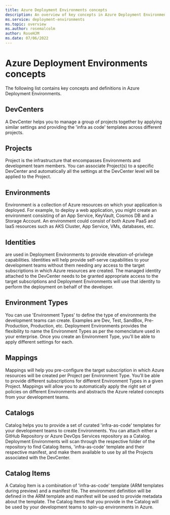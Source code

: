 ```yaml
---
title: Azure Deployment Environments concepts
description: An overview of key concepts in Azure Deployment Environments.
ms.service: deployment-environments
ms.topic: overview
ms.author: rosemalcolm
author: RoseHJM
ms.date: 07/06/2022
---
```

# Azure Deployment Environments concepts

The following list contains key concepts and definitions in Azure Deployment Environments.

## DevCenters

A DevCenter helps you to manage a group of projects together by applying similar settings and providing the 'infra as code' templates across different projects.

## Projects

Project is the infrastructure that encompasses Environments and development team members. You can associate Project(s) to a specific DevCenter and automatically all the settings at the DevCenter level will be applied to the Project.

## Environments

Environment is a collection of Azure resources on which your application is deployed. For example, to deploy a web application, you might create an environment consisting of an App Service, KeyVault, Cosmos DB and a Storage Account. An environment could consist of both Azure PaaS and IaaS resources such as AKS Cluster, App Service, VMs, databases, etc.

## Identities

<!-- [Managed Identities](https://docs.microsoft.com/en-us/azure/active-directory/managed-identities-azure-resources/overview) --> are used in Deployment Environments to provide elevation-of-privilege capabilities. Identities will help provide self-serve capabilities to your development teams without them needing any access to the target subscriptions in which Azure resources are created. The managed identity attached to the DevCenter needs to be granted appropriate access to the target subscriptions and Deployment Environments will use that identity to perform the deployment on behalf of the developer.

## Environment Types

You can use 'Environment Types' to define the type of environments the development teams can create. Examples are Dev, Test, SandBox, Pre-Production, Production, etc. Deployment Environments provides the flexibility to name the Environment Types as per the nomenclature used in your enterprise. Once you create an Environment Type, you'll be able to apply different settings for each.

## Mappings

Mappings will help you pre-configure the target subscription in which Azure resources will be created per Project per Environment Type. You'll be able to provide different subscriptions for different Environment Types in a given Project. Mappings will allow you to automatically apply the right set of policies on different Environments and abstracts the Azure related concepts from your development teams.

## Catalogs

Catalog helps you to provide a set of curated 'infra-as-code' templates for your development teams to create Environments. You can attach either a GitHub Repository or Azure DevOps Services repository as a Catalog. Deployment Environments will scan through the respective folder of the repository to find Catalog Items, 'infra-as-code' template and their respective manifest, and make them available to use by all the Projects associated with the DevCenter.

## Catalog Items

A Catalog Item is a combination of 'infra-as-code' template (ARM templates during preview) and a manifest file. The environment definition will be defined in the ARM template and manifest will be used to provide metadata about the template. The Catalog Items that you provide in the Catalog will be used by your development teams to spin-up environments in Azure. <!-- [Learn more about Catalog Items](https://github.com/Azure/Project-Fidalgo-PrivatePreview/blob/main/Documentation/configure-a-catalog-item.md) -->

<!--

## Azure Resource Manager templates

[Azure Resource Manager(ARM) templates](https://docs.microsoft.com/en-us/azure/azure-resource-manager/templates/overview) helps you to define the infrastructure/configuration of your Azure solution and repeatedly deploy it in a consistent state.

[Understand the structure and syntax of Azure Resource Manager templates](https://docs.microsoft.com/en-us/azure/azure-resource-manager/templates/syntax) describes the structure of an Azure Resource Manager template and the properties that are available in the different sections of a template.


## Next steps

[Tutorial: Set up and Configure a DevCenter](https://github.com/Azure/Project-Fidalgo-PrivatePreview/blob/main/Documentation/tutorial-create-and-configure-devcenter.md)
-->